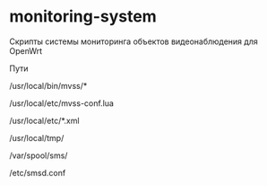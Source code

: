 # monitoring-system
Скрипты системы мониторинга объектов видеонаблюдения для OpenWrt

Пути

/usr/local/bin/mvss/*

/usr/local/etc/mvss-conf.lua

/usr/local/etc/*.xml

/usr/local/tmp/

/var/spool/sms/

/etc/smsd.conf

